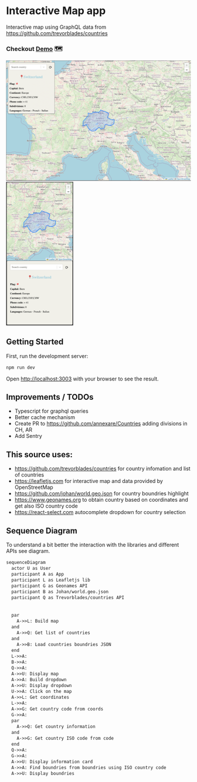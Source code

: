 # Interactive Map app

Interactive map using GraphQL data from https://github.com/trevorblades/countries

### Checkout [Demo](https://stefanoantonel.github.io/interactive-map/) 🗺

<p>
  <img src="https://raw.githubusercontent.com/stefanoantonel/interactive-map/main/public/desktop.png" alt="Preview map in desktop." width="600">
  <img src="https://raw.githubusercontent.com/stefanoantonel/interactive-map/main/public/mobile.png" alt="Preview map in mobile" width="183">
</p>

## Getting Started

First, run the development server:

```bash
npm run dev
```

Open [http://localhost:3003](http://localhost:3003) with your browser to see the result.

## Improvements / TODOs

- Typescript for graphql queries
- Better cache mechanism
- Create PR to https://github.com/annexare/Countries adding divisions in CH, AR
- Add Sentry

## This source uses:

- https://github.com/trevorblades/countries for country infomation and list of countries
- https://leafletjs.com for interactive map and data provided by OpenStreetMap
- https://github.com/johan/world.geo.json for country boundries highlight
- https://www.geonames.org to obtain country based on coordinates and get also ISO country code
- https://react-select.com autocomplete dropdown for country selection

## Sequence Diagram
To understand a bit better the interaction with the libraries and different APIs see diagram.

```mermaid
sequenceDiagram
  actor U as User
  participant A as App
  participant L as Leafletjs lib
  participant G as Geonames API
  participant B as Johan/world.geo.json
  participant Q as Trevorblades/countries API


  par
    A->>L: Build map
  and
    A->>Q: Get list of countries
  and
    A->>B: Load countries boundries JSON
  end
  L->>A: 
  B->>A: 
  Q->>A: 
  A->>U: Display map
  A->>A: Build dropdown
  A->>U: Display dropdown
  U->>A: Click on the map
  A->>L: Get coordinates
  L->>A: 
  A->>G: Get country code from coords
  G->>A: 
  par
    A->>Q: Get country information
  and
    A->>G: Get country ISO code from code
  end
  Q->>A: 
  G->>A: 
  A->>U: Display information card
  A->>A: Find boundries from boundries using ISO country code
  A->>U: Display boundries
```
